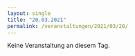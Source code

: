 ```yaml
---
layout: single
title: "20.03.2021"
permalink: /veranstaltungen/2021/03/20/
---
```


Keine Veranstaltung an diesem Tag.
